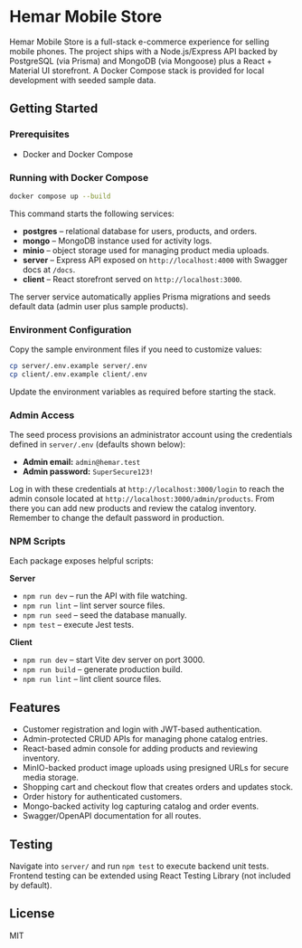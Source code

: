 # Hemar Mobile Store

Hemar Mobile Store is a full-stack e-commerce experience for selling mobile phones. The project ships with a Node.js/Express API backed by PostgreSQL (via Prisma) and MongoDB (via Mongoose) plus a React + Material UI storefront. A Docker Compose stack is provided for local development with seeded sample data.

## Getting Started

### Prerequisites
- Docker and Docker Compose

### Running with Docker Compose
```bash
docker compose up --build
```
This command starts the following services:
- **postgres** – relational database for users, products, and orders.
- **mongo** – MongoDB instance used for activity logs.
- **minio** – object storage used for managing product media uploads.
- **server** – Express API exposed on `http://localhost:4000` with Swagger docs at `/docs`.
- **client** – React storefront served on `http://localhost:3000`.

The server service automatically applies Prisma migrations and seeds default data (admin user plus sample products).

### Environment Configuration
Copy the sample environment files if you need to customize values:
```bash
cp server/.env.example server/.env
cp client/.env.example client/.env
```
Update the environment variables as required before starting the stack.

### Admin Access
The seed process provisions an administrator account using the credentials defined in `server/.env` (defaults shown below):

- **Admin email:** `admin@hemar.test`
- **Admin password:** `SuperSecure123!`

Log in with these credentials at `http://localhost:3000/login` to reach the admin console located at `http://localhost:3000/admin/products`.
From there you can add new products and review the catalog inventory. Remember to change the default password in production.

### NPM Scripts
Each package exposes helpful scripts:

**Server**
- `npm run dev` – run the API with file watching.
- `npm run lint` – lint server source files.
- `npm run seed` – seed the database manually.
- `npm test` – execute Jest tests.

**Client**
- `npm run dev` – start Vite dev server on port 3000.
- `npm run build` – generate production build.
- `npm run lint` – lint client source files.

## Features
- Customer registration and login with JWT-based authentication.
- Admin-protected CRUD APIs for managing phone catalog entries.
- React-based admin console for adding products and reviewing inventory.
- MinIO-backed product image uploads using presigned URLs for secure media storage.
- Shopping cart and checkout flow that creates orders and updates stock.
- Order history for authenticated customers.
- Mongo-backed activity log capturing catalog and order events.
- Swagger/OpenAPI documentation for all routes.

## Testing
Navigate into `server/` and run `npm test` to execute backend unit tests. Frontend testing can be extended using React Testing Library (not included by default).

## License
MIT
